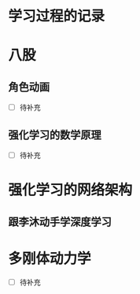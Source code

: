 # 学习过程的记录
# 八股
## 角色动画
- [ ] 待补充
## 强化学习的数学原理
- [ ] 待补充

# 强化学习的网络架构

## 跟李沐动手学深度学习 

# 多刚体动力学
- [ ] 待补充
